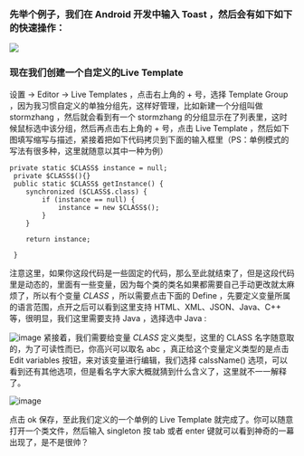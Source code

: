 
### 先举个例子，我们在 Android 开发中输入 Toast ，然后会有如下如下的快速操作：
![](http://static.oschina.net/uploads/img/201608/23075711_o0It.gif)

### 现在我们创建一个自定义的Live Template
设置 -> Editor -> Live Templates ，点击右上角的 + 号，选择 Template Group ，因为我习惯自定义的单独分组先，这样好管理，比如新建一个分组叫做 stormzhang ，然后就会看到有一个 stormzhang 的分组显示在了列表里，这时候鼠标选中该分组，然后再点击右上角的 + 号，点击 Live Template ，然后如下图填写缩写与描述，紧接着把如下代码拷贝到下面的输入框里（PS：单例模式的写法有很多种，这里就随意以其中一种为例）

```
private static $CLASS$ instance = null;
 private $CLASS$(){}
 public static $CLASS$ getInstance() {
    synchronized ($CLASS$.class) {
        if (instance == null) {
            instance = new $CLASS$();
        }
    }

    return instance;
     
 }
```
注意这里，如果你这段代码是一些固定的代码，那么至此就结束了，但是这段代码里是动态的，里面有一些变量，因为每个类的类名如果都需要自己手动更改就太麻烦了，所以有个变量 $CLASS$ ，所以需要点击下面的 Define ，先要定义变量所属的语言范围，点开之后可以看到这里支持 HTML、XML、JSON、Java、C++ 等，很明显，我们这里需要支持 Java ，选择选中 Java :

![image](http://static.oschina.net/uploads/img/201608/23075718_XwWV.png)
紧接着，我们需要给变量 $CLASS$ 定义类型，这里的 CLASS 名字随意取的，为了可读性而已，你高兴可以取名 abc ，真正给这个变量定义类型的是点击 Edit variables 按钮，来对该变量进行编辑，我们选择 calssName() 选项，可以看到还有其他选项，但是看名字大家大概就猜到什么含义了，这里就不一一解释了。

![image](http://static.oschina.net/uploads/img/201608/23075719_EyUD.png)

点击 ok 保存，至此我们定义的一个单例的 Live Template 就完成了。你可以随意打开一个类文件，然后输入 singleton 按 tab 或者 enter 键就可以看到神奇的一幕出现了，是不是很帅？